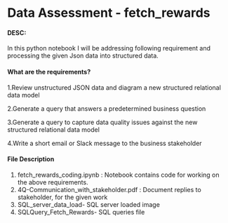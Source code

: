 # Data Assessment - fetch_rewards 

#### DESC: 
In this python notebook I will be addressing following requirement and processing the given Json data into structured data.

#### What are the requirements?
1.Review unstructured JSON data and diagram a new structured relational data model

2.Generate a query that answers a predetermined business question

3.Generate a query to capture data quality issues against the new structured relational data model

4.Write a short email or Slack message to the business stakeholder

#### File Description
1. fetch_rewards_coding.ipynb : Notebook contains code for working on the above requirements.
2. 4Q-Communication_with_stakeholder.pdf : Document replies to stakeholder, for the given work
3. SQL_server_data_load- SQL server loaded  image
4. SQLQuery_Fetch_Rewards- SQL queries file
